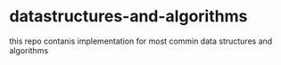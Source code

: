 # datastructures-and-algorithms
 
this repo contanis implementation for most commin data structures and algorithms 